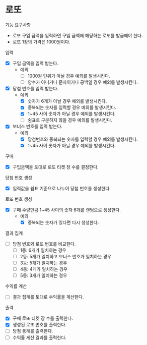 # 로또

기능 요구사항
- 로또 구입 금액을 입력하면 구입 금액에 해당하는 로또를 발급해야 한다.
- 로또 1장의 가격은 1000원이다.

입력
- [x] 구입 금액을 입력 받는다.
  - 예외
    - [ ] 1000원 단위가 아닐 경우 예외를 발생시킨다.
    - [ ] 양수가 아니거나 문자이거나 공백일 경우 예외를 발생시킨다.
- [x] 당첨 번호를 입력 받는다.
  - 예외
    - [x] 숫자가 6개가 아닐 경우 예외를 발생시킨다.
    - [x] 중복되는 숫자를 입력할 경우 예외를 발생시킨다. 
    - [x] 1~45 사이 숫자가 아닐 경우 예외를 발생시킨다.
    - [ ] 쉼표로 구분하지 않을 경우 예외를 발생시킨다.
- [x] 보너스 번호를 입력 받는다.
  - 예외
    - [x] 당첨번호와 중복되는 숫자를 입력할 경우 예외를 발생시킨다.
    - [x] 1~45 사이 숫자가 아닐 경우 예외를 발생시킨다.

구매
- [x] 구입금액을 토대로 로또 티켓 장 수를 결정한다.

당첨 번호 생성
- [x] 입력값을 쉼표 기준으로 나누어 당첨 번호를 생성한다.


로또 번호 생성
- [x] 구매 수량만큼 1~45 사이의 숫자 6개를 랜덤으로 생성한다.
  - 예외
    - [x] 중복되는 숫자가 있다면 다시 생성한다.

결과 집계
- [ ] 당첨 번호와 로또 번호를 비교한다.
  - [ ] 1등: 6개가 일치하는 경우
  - [ ] 2등: 5개가 일치하고 보너스 번호가 일치하는 경우
  - [ ] 3등: 5개가 일치하는 경우
  - [ ] 4등: 4개가 일치하는 경우
  - [ ] 5등: 3개가 일치하는 경우 

 수익률 계산
 - [ ] 결과 집계를 토대로 수익률을 계산한다.

출력
- [x] 구매 로또 티켓 장 수를 출력한다.
- [x] 생성된 로또 번호를 출력한다.
- [ ] 당첨 통계를 출력한다.
- [ ] 수익률 게산 결과를 출력한다.